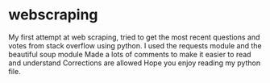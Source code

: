 # webscraping
My first attempt at web scraping, tried to get the most recent questions and votes from stack overflow using python.
I used the requests module and the beautiful soup module 
Made a lots of comments to make it easier to read and understand 
Corrections are allowed 
Hope you enjoy reading my python file.

